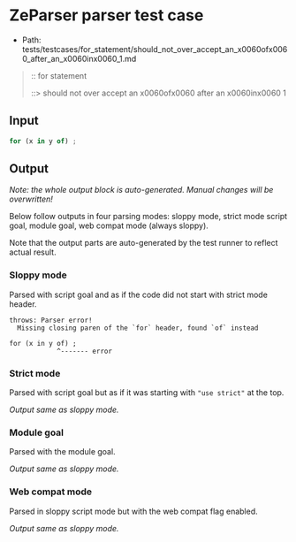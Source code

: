 # ZeParser parser test case

- Path: tests/testcases/for_statement/should_not_over_accept_an_x0060ofx0060_after_an_x0060inx0060_1.md

> :: for statement
>
> ::> should not over accept an x0060ofx0060 after an x0060inx0060 1

## Input

`````js
for (x in y of) ;
`````

## Output

_Note: the whole output block is auto-generated. Manual changes will be overwritten!_

Below follow outputs in four parsing modes: sloppy mode, strict mode script goal, module goal, web compat mode (always sloppy).

Note that the output parts are auto-generated by the test runner to reflect actual result.

### Sloppy mode

Parsed with script goal and as if the code did not start with strict mode header.

`````
throws: Parser error!
  Missing closing paren of the `for` header, found `of` instead

for (x in y of) ;
            ^------- error
`````

### Strict mode

Parsed with script goal but as if it was starting with `"use strict"` at the top.

_Output same as sloppy mode._

### Module goal

Parsed with the module goal.

_Output same as sloppy mode._

### Web compat mode

Parsed in sloppy script mode but with the web compat flag enabled.

_Output same as sloppy mode._
